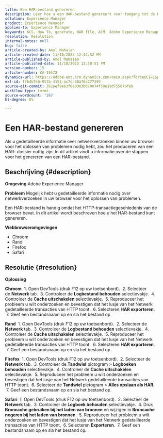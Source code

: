 ```yaml
---
title: Een HAR-bestand genereren
description: Leer hoe u een HAR-bestand genereert voor toegang tot de HTTP-transactiegeschiedenis van de browser.
solution: Experience Manager
product: Experience Manager
applies-to: Experience Manager
keywords: KCS, How To, generate, HAR file, AEM, Adobe Experience Manager, webbrowser, Safari, Firefox, Edge, Chrome
resolution: Resolution
internal-notes: null
bug: false
article-created-by: Amol Mahajan
article-created-date: 11/10/2023 12:44:52 PM
article-published-by: Amol Mahajan
article-published-date: 11/10/2023 12:50:51 PM
version-number: 15
article-number: KA-19572
dynamics-url: https://adobe-ent.crm.dynamics.com/main.aspx?forceUCI=1&pagetype=entityrecord&etn=knowledgearticle&id=4a68cdea-c67f-ee11-8179-6045bd006b25
exl-id: ffb4b7e0-957b-4151-ac7c-38a76a277399
source-git-commit: 362aef9e63f8a0303b670074f58e19d75587bfeb
workflow-type: tm+mt
source-wordcount: '367'
ht-degree: 0%

---
```


# Een HAR-bestand genereren


Als u gedetailleerde informatie over netwerkverzoeken binnen uw browser voor het oplossen van problemen nodig hebt, zou het produceren van een HAR- dossier nuttig zijn. In dit artikel vindt u informatie over de stappen voor het genereren van een HAR-bestand.

## Beschrijving {#description}


<b>Omgeving</b>
Adobe Experience Manager

<b>Probleem</b>
Mogelijk hebt u gedetailleerde informatie nodig over netwerkverzoeken in uw browser voor het oplossen van problemen.

Een HAR-bestand is handig omdat het HTTP-transactiegeschiedenis van de browser bevat. In dit artikel wordt beschreven hoe u het HAR-bestand kunt genereren.

<b>Webbrowseromgevingen</b>

- Chroom
- Rand
- Firefox
- Safari



## Resolutie {#resolution}


<b>Oplossing</b>

<b>Chroom</b>
 1. Open DevTools (druk F12 op uw toetsenbord).
 2. Selecteer de <b>Netwerk</b> tab.
 3. Controleer de <b>Logbestand behouden</b> selectievakje.
 4. Controleer de <b>Cache uitschakelen</b> selectievakje.
 5. Reproduceer het probleem u wilt onderzoeken en bevestigen dat het lusje van het Netwerk gedetailleerde transacties van HTTP toont.
 6. Selecteren <b>HAR exporteren</b>.
 7. Geef een bestandsnaam op en sla het bestand op.

<b>Rand</b>
 1. Open DevTools (druk F12 op uw toetsenbord).
 2. Selecteer de <b>Netwerk</b> tab.
 3. Controleer de <b>Logbestand behouden</b> selectievakje.
 4. Controleer de <b>Cache uitschakelen</b> selectievakje.
 5. Reproduceer het probleem u wilt onderzoeken en bevestigen dat het lusje van het Netwerk gedetailleerde transacties van HTTP toont.
 6. Selecteren <b>HAR exporteren</b>.
 7. Geef een bestandsnaam op en sla het bestand op.

<b>Firefox</b>
 1. Open DevTools (druk F12 op uw toetsenbord).
 2. Selecteer de <b>Netwerk</b> tab.
 3. Controleer de <b>Tandwiel</b> pictogram > <b>Logboeken behouden</b> selectievakje.
 4. Controleer de <b>Cache uitschakelen</b> selectievakje.
 5. Reproduceer het probleem u wilt onderzoeken en bevestigen dat het lusje van het Netwerk gedetailleerde transacties van HTTP toont.
 6. Selecteer de <b>Tandwiel</b> pictogram > <b>Alles opslaan als HAR</b>.
 7. Geef een bestandsnaam op en sla het bestand op.

<b>Safari</b>
 1. Open DevTools (druk F12 op uw toetsenbord).
 2. Selecteer de <b>Netwerk</b> tab.
 3. Controleer de <b>Logboek behouden</b> selectievakje.
 4. Druk <b>Broncache gebruiken bij het laden van bronnen</b> en wijzigen in <b>Broncache negeren bij het laden van bronnen</b>.
 5. Reproduceer het probleem u wilt onderzoeken en bevestigen dat het lusje van het Netwerk gedetailleerde transacties van HTTP toont.
 6. Selecteren <b>Exporteren</b>.
 7. Geef een bestandsnaam op en sla het bestand op.
